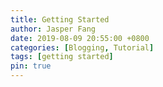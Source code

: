 ```yaml
---
title: Getting Started
author: Jasper Fang
date: 2019-08-09 20:55:00 +0800
categories: [Blogging, Tutorial]
tags: [getting started]
pin: true
---
```



